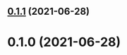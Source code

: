 ## [0.1.1](https://github.com/susguzman/versions/compare/app2-0.1.0...app2-0.1.1) (2021-06-28)



# 0.1.0 (2021-06-28)



